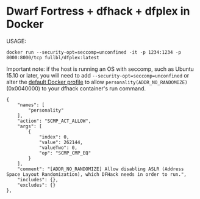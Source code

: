 # Dwarf Fortress + dfhack + dfplex in Docker

USAGE:
```
docker run --security-opt=seccomp=unconfined -it -p 1234:1234 -p 8000:8000/tcp fullbl/dfplex:latest
```


Important note: if the host is running an OS with seccomp, such as Ubuntu 15.10 or later, you will need to add `--security-opt=seccomp=unconfined` or alter the [default Docker profile](https://github.com/docker/docker/blob/master/profiles/seccomp/default.json) to allow `personality(ADDR_NO_RANDOMIZE)` (0x0040000) to your dfhack container's run command.

```
{
	"names": [
		"personality"
	],
	"action": "SCMP_ACT_ALLOW",
	"args": [
		{
			"index": 0,
			"value": 262144,
			"valueTwo": 0,
			"op": "SCMP_CMP_EQ"
		}
	],
	"comment": "[ADDR_NO_RANDOMIZE] Allow disabling ASLR (Address Space Layout Randomization), which DFHack needs in order to run.",
	"includes": {},
	"excludes": {}
},
```
